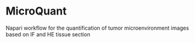 # MicroQuant
Napari workflow for the quantification of tumor microenvironment images based on IF and HE tissue section
